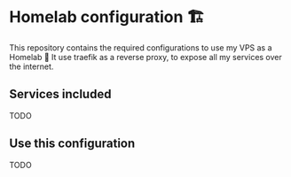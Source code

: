 # Homelab configuration 🏗️
This repository contains the required configurations to use my VPS as a Homelab 🔬
It use traefik as a reverse proxy, to expose all my services over the internet.

## Services included
TODO

## Use this configuration
TODO
